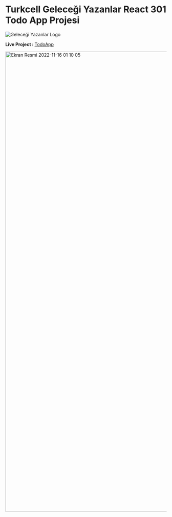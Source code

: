 # Turkcell Geleceği Yazanlar React 301 Todo App Projesi

![Geleceği Yazanlar Logo](https://gelecegiyazanlar.turkcell.com.tr/themes/custom/gyz/logo.svg)

<b>Live Project : </b> <a href="https://tgytodo.netlify.app/" target="_blank">TodoApp</a>

<img width="1440" alt="Ekran Resmi 2022-11-16 01 10 05" src="https://user-images.githubusercontent.com/88403704/202035721-17921132-f88a-4290-86c9-a2100958f918.png">
